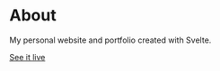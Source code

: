 # About

My personal website and portfolio created with Svelte.

[See it live](https://www.maddy.codes/)
